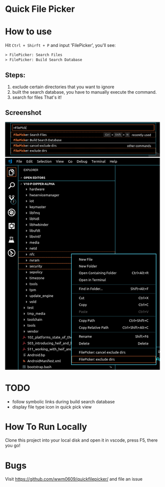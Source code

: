 # Quick File Picker

# How to use
Hit `Ctrl + Shirft + P` and input 'FilePicker', you'll see:
```
> FilePicker: Search Files
> FilePicker: Build Search Database
```

## Steps:
1. exclude certain directories that you want to ignore
2. built the search database, you have to manually execute the command.
3. search for files
That's it!

## Screenshot
<img src="https://raw.githubusercontent.com/wwm0609/quickfilepicker/master/resources/dark/file-picker-commands.png">    

<img src="https://raw.githubusercontent.com/wwm0609/quickfilepicker/master/resources/dark/exclude_dirs.png">
 

# TODO
- follow symbolic links during build search database
- display file type icon in quick pick view

# How To Run Locally
Clone this project into your local disk and open it in vscode, press F5, there you go!

# Bugs
Visit https://github.com/wwm0609/quickfilepicker/ and file an issue
